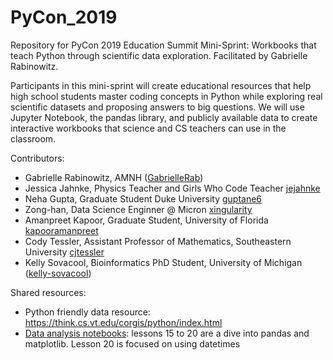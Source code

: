# PyCon_2019
Repository for PyCon 2019 Education Summit Mini-Sprint: Workbooks that teach Python through scientific data exploration. Facilitated by Gabrielle Rabinowitz.

Participants in this mini-sprint will create educational resources that help high school students master coding concepts in Python while exploring real scientific datasets and proposing answers to big questions. We will use Jupyter Notebook, the pandas library, and publicly available data to create interactive workbooks that science and CS teachers can use in the classroom.

Contributors:
* Gabrielle Rabinowitz, AMNH ([GabrielleRab](https://github.com/GabrielleRab))
* Jessica Jahnke, Physics Teacher and Girls Who Code Teacher [jejahnke](https://github.com/jejahnke)
* Neha Gupta, Graduate Student Duke University  [guptane6](https://github.com/guptane6)
* Zong-han, Data Science Enginner @ Micron [xingularity](https://github.com/xingularity)
* Amanpreet Kapoor, Graduate Student, University of Florida [kapooramanpreet](https://github.com/kapooramanpreet)
* Cody Tessler, Assistant Professor of Mathematics, Southeastern University [cjtessler](https://github.com/cjtessler)
* Kelly Sovacool, Bioinformatics PhD Student, University of Michigan ([kelly-sovacool](https://github.com/kelly-sovacool))


Shared resources:
* Python friendly data resource: https://think.cs.vt.edu/corgis/python/index.html
* [Data analysis notebooks](https://github.com/chalmerlowe/jarvis_II): lessons 15 to 20 are a dive into pandas and matplotlib. Lesson 20 is focused on using datetimes 

